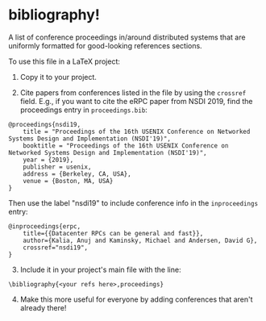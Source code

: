 # bibliography!

A list of conference proceedings in/around distributed systems that are uniformly formatted for good-looking references sections. 

To use this file in a LaTeX project: 

1. Copy it to your project.

2. Cite papers from conferences listed in the file by using the `crossref` field. E.g., if you want to cite the eRPC paper from NSDI 2019, find the proceedings entry in `proceedings.bib`:
```
@proceedings{nsdi19,
	title = "Proceedings of the 16th USENIX Conference on Networked Systems Design and Implementation (NSDI'19)",
	booktitle = "Proceedings of the 16th USENIX Conference on Networked Systems Design and Implementation (NSDI'19)",
	year = {2019},
	publisher = usenix,
	address = {Berkeley, CA, USA},
	venue = {Boston, MA, USA}
}
```

Then use the label "nsdi19" to include conference info in the `inproceedings` entry:
```
@inproceedings{erpc,
	title={{Datacenter RPCs can be general and fast}},
	author={Kalia, Anuj and Kaminsky, Michael and Andersen, David G},
	crossref="nsdi19",
}
```

3. Include it in your project's main file with the line:
```
\bibliography{<your refs here>,proceedings}
```

4. Make this more useful for everyone by adding conferences that aren't already there!

